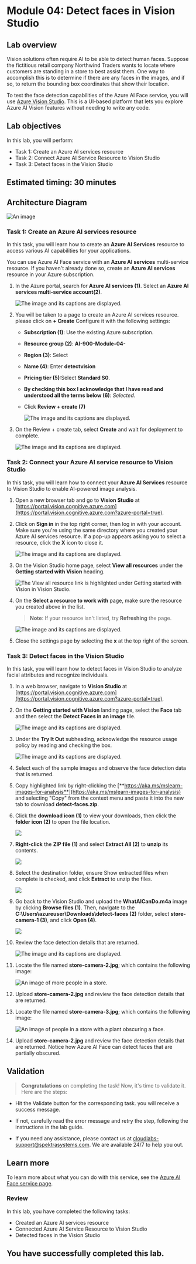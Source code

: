 # Module 04: Detect faces in Vision Studio

## Lab overview

Vision solutions often require AI to be able to detect human faces. Suppose the fictitious retail company Northwind Traders wants to locate where customers are standing in a store to best assist them. One way to accomplish this is to determine if there are any faces in the images, and if so, to return the bounding box coordinates that show their location.

To test the face detection capabilities of the Azure AI Face service, you will use [Azure Vision Studio](https://portal.vision.cognitive.azure.com/). This is a UI-based platform that lets you explore Azure AI Vision features without needing to write any code.

## Lab objectives
In this lab, you will perform:
-  Task 1: Create an Azure AI services resource
-  Task 2: Connect Azure AI Service Resource to Vision Studio
-  Task 3: Detect faces in the Vision Studio

## Estimated timing: 30 minutes

## Architecture Diagram

![An image](media/lab-04.PNG)

### Task 1: Create an Azure AI services resource

In this task, you will learn how to create an **Azure AI Services** resource to access various AI capabilities for your applications.

You can use Azure AI Face service with an **Azure AI services** multi-service resource. If you haven't already done so, create an **Azure AI services** resource in your Azure subscription.

1. In the Azure portal,  search for **Azure AI services (1)**. Select an **Azure AI services multi-service account(2)**.

    ![The image and its captions are displayed.](./media/aiservice.png)

1. You will be taken to a page to create an Azure AI services resource. please click on **+ Create** Configure it with the following settings:
   
    - **Subscription (1)**: Use the existing Azure subscription.
    - **Resource group (2)**: **AI-900-Module-04-<inject key="DeploymentID" enableCopy="false" />**
    - **Region (3)**: Select **<inject key="location" enableCopy="false"/>**
    - **Name (4)**: Enter **detectvision<inject key="DeploymentID" enableCopy="false"/>**
    - **Pricing tier (5)**:Select **Standard S0**.
    - **By checking this box I acknowledge that I have read and understood all the terms below (6)**: *Selected*.
    - Click **Review + create (7)** 

      ![The image and its captions are displayed.](./media/dev2n4.png)

1. On the Review + create tab, select **Create** and wait for deployment to complete.
 
     ![The image and its captions are displayed.](./media/4-5.png)
  
### Task 2: Connect your Azure AI service resource to Vision Studio

In this task, you will learn how to connect your **Azure AI Services** resource to Vision Studio to enable AI-powered image analysis.

1. Open a new browser tab and go to **Vision Studio** at [https://portal.vision.cognitive.azure.com](https://portal.vision.cognitive.azure.com?azure-portal=true).

1. Click on **Sign in** in the top right corner, then log in with your account. Make sure you're using the same directory where you created your Azure AI services resource. If a pop-up appears asking you to select a resource, click the **X** icon to close it.

   ![The image and its captions are displayed.](./media/4-6.png)

1. On the Vision Studio home page, select **View all resources** under the **Getting started with Vision** heading.

    ![The View all resource link is highlighted under Getting started with Vision in Vision Studio.](./media/analyze-images-vision/vision-resources.png)

1. On the **Select a resource to work with** page, make sure the resource you created above in the list.

    > **Note**: If your resource isn't listed, try **Refreshing** the page.

    ![The image and its captions are displayed.](./media/ai-900-02.png)
   
1. Close the settings page by selecting the **x** at the top right of the screen.

### Task 3: Detect faces in the Vision Studio 

In this task, you will learn how to detect faces in Vision Studio to analyze facial attributes and recognize individuals.

1. In a web browser, navigate to **Vision Studio** at [https://portal.vision.cognitive.azure.com](https://portal.vision.cognitive.azure.com?azure-portal=true).

1. On the **Getting started with Vision** landing page, select the **Face** tab and then select the **Detect Faces in an image** tile.

    ![The image and its captions are displayed.](./media/lab4-1.png)

1. Under the **Try It Out** subheading, acknowledge the resource usage policy by reading and checking the box.

    ![The image and its captions are displayed.](./media/lab4-4.png)

1. Select each of the sample images and observe the face detection data that is returned.

1. Copy highlighted link by right-clicking the [**https://aka.ms/mslearn-images-for-analysis**](https://aka.ms/mslearn-images-for-analysis) and selecting "Copy" from the context menu and paste it into the new tab to download **detect-faces.zip**. 

1. Click the **download icon (1)** to view your downloads, then click the **folder icon (2)** to open the file location.

   ![](./media/4-1.png)

1. **Right-click** the **ZIP file (1)**  and select **Extract All (2)** to **unzip** its contents. 

   ![](./media/4-2.png)

1. Select the destination folder, ensure Show extracted files when complete is checked, and click **Extract** to unzip the files. 

   ![](./media/4-3.png)

1. Go back to the Vision Studio  and upload the **WhatAICanDo.m4a** image by clicking **Browse files (1)**. Then, navigate to the **C:\Users\azureuser\Downloads\detect-faces (2)** folder, select **store-camera-1 (3)**, and click **Open (4)**.

   ![](./media/4-4.png)

1. Review the face detection details that are returned.

    ![The image and its captions are displayed.](./media/lab4-2.png)

1. Locate the file named **store-camera-2.jpg**; which contains the following image:

    ![An image of more people in a store.](./media/create-face-solutions/store-camera-2.jpg)

1. Upload **store-camera-2.jpg** and review the face detection details that are returned.

1. Locate the file named **store-camera-3.jpg**; which contains the following image:

    ![An image of people in a store with a plant obscuring a face.](./media/create-face-solutions/store-camera-3.jpg)

1. Upload **store-camera-2.jpg** and review the face detection details that are returned. Notice how Azure AI Face can detect faces that are partially obscured. 

## Validation

> **Congratulations** on completing the task! Now, it's time to validate it. Here are the steps:
 
- Hit the Validate button for the corresponding task. you will receive a success message. 
- If not, carefully read the error message and retry the step, following the instructions in the lab guide.
- If you need any assistance, please contact us at cloudlabs-support@spektrasystems.com. We are available 24/7 to help you out.

   <validation step="b774c119-03ee-46b1-b09e-611e0652ec06" />

## Learn more

To learn more about what you can do with this service, see the [Azure AI Face service page](https://learn.microsoft.com/azure/ai-services/computer-vision/overview-identity).

### Review
In this lab, you have completed the following tasks:

- Created an Azure AI services resource
- Connected Azure AI Service Resource to Vision Studio
- Detected faces in the Vision Studio


  
## You have successfully completed this lab.
